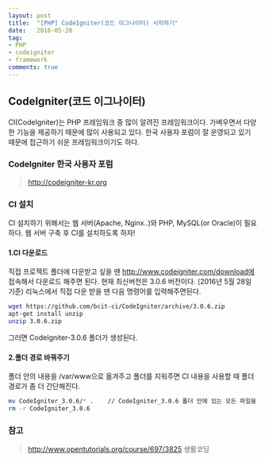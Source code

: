 ```yaml
---
layout: post
title:  "[PHP] CodeIgniter(코드 이그나이터) 시작하기"
date:   2016-05-28
tag:
- PHP
- codeigniter
- framework
comments: true
---
```


## CodeIgniter(코드 이그나이터)

CI(CodeIgniter)는 PHP 프레임워크 중 많이 알려진 프레임워크이다.
가벼우면서 다양한 기능을 제공하기 때문에 많이 사용되고 있다.
한국 사용자 포럼이 잘 운영되고 있기 때문에 접근하기 쉬운 프레임워크이기도 하다.

### CodeIgniter 한국 사용자 포럼
> http://codeigniter-kr.org


### CI 설치 
CI 설치하기 위해서는 웹 서버(Apache, Nginx..)와 PHP, MySQL(or Oracle)이 필요하다.
웹 서버 구축 후 CI를 설치하도록 하자!

#### 1.CI 다운로드
직접 프로젝트 폴더에 다운받고 싶을 땐 http://www.codeigniter.com/download에 접속해서 다운로드 해주면 된다.
현재 최신버전은 3.0.6 버전이다. (2016년 5월 28일 기준)
리눅스에서 직접 다운 받을 땐 다음 명령어를 입력해주면된다.

```bash
wget https://github.com/bcit-ci/CodeIgniter/archive/3.0.6.zip
apt-get install unzip
unzip 3.0.6.zip
```

그러면 CodeIgniter-3.0.6 폴더가 생성된다.

#### 2.폴더 경로 바꿔주기
폴더 안의 내용을 /var/www으로 옮겨주고 폴더를 지워주면 CI 내용을 사용할 때 폴더경로가 좀 더 간단해진다.
```bash
mv CodeIgniter_3.0.6/* .	// CodeIgniter_3.0.6 폴더 안에 있는 모든 파일을 현재 디렉토리로 옮긴다.
rm -r CodeIgniter_3.0.6
```

### 참고
> http://www.opentutorials.org/course/697/3825 생활코딩

